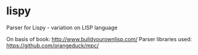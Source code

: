 # lispy
Parser for Lispy - variation on LISP language

On basis of book: http://www.buildyourownlisp.com/
Parser libraries used: https://github.com/orangeduck/mpc/